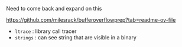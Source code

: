 Need to come back and expand on this

https://github.com/milesrack/bufferoverflowprep?tab=readme-ov-file


- `ltrace` : library call tracer
- `strings` : can see string that are visible in a binary
